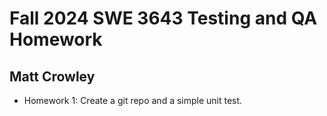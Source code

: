 # Fall 2024 SWE 3643 Testing and QA Homework
## Matt Crowley

- Homework 1: Create a git repo and a simple unit test.
